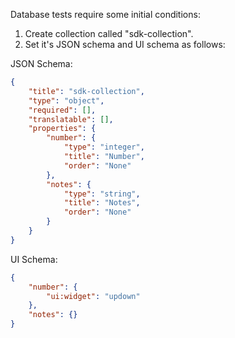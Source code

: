 Database tests require some initial conditions:

1. Create collection called "sdk-collection".
2. Set it's JSON schema and UI schema as follows:

JSON Schema:
```json
{
    "title": "sdk-collection",
    "type": "object",
    "required": [],
    "translatable": [],
    "properties": {
        "number": {
            "type": "integer",
            "title": "Number",
            "order": "None"
        },
        "notes": {
            "type": "string",
            "title": "Notes",
            "order": "None"
        }
    }
}
```

UI Schema:
```json
{
    "number": {
        "ui:widget": "updown"
    },
    "notes": {}
}
```